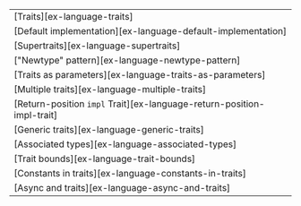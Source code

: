 ||
|--------|
| [Traits][ex-language-traits] |
| [Default implementation][ex-language-default-implementation] |
| [Supertraits][ex-language-supertraits] |
| ["Newtype" pattern][ex-language-newtype-pattern] |
| [Traits as parameters][ex-language-traits-as-parameters] |
| [Multiple traits][ex-language-multiple-traits] |
| [Return-position `impl` Trait][ex-language-return-position-impl-trait] |
| [Generic traits][ex-language-generic-traits] |
| [Associated types][ex-language-associated-types] |
| [Trait bounds][ex-language-trait-bounds] |
| [Constants in traits][ex-language-constants-in-traits] |
| [Async and traits][ex-language-async-and-traits] |

